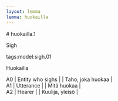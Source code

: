 ```yaml
---
layout: lemma
lemma: huokailla
---
```


<div class="sense">
# <span class="sensename">huokailla.1</span>

<span class="description">Sigh</span>

tags:model:sigh.01

<span class="description">Huokailla</span>

A0 | Entity who sighs |   | Taho, joka huokaa |  
A1 | Utterance |   | Mitä huokaa |  
A2 | Hearer |   | Kuulija, yleisö |  

</div>

